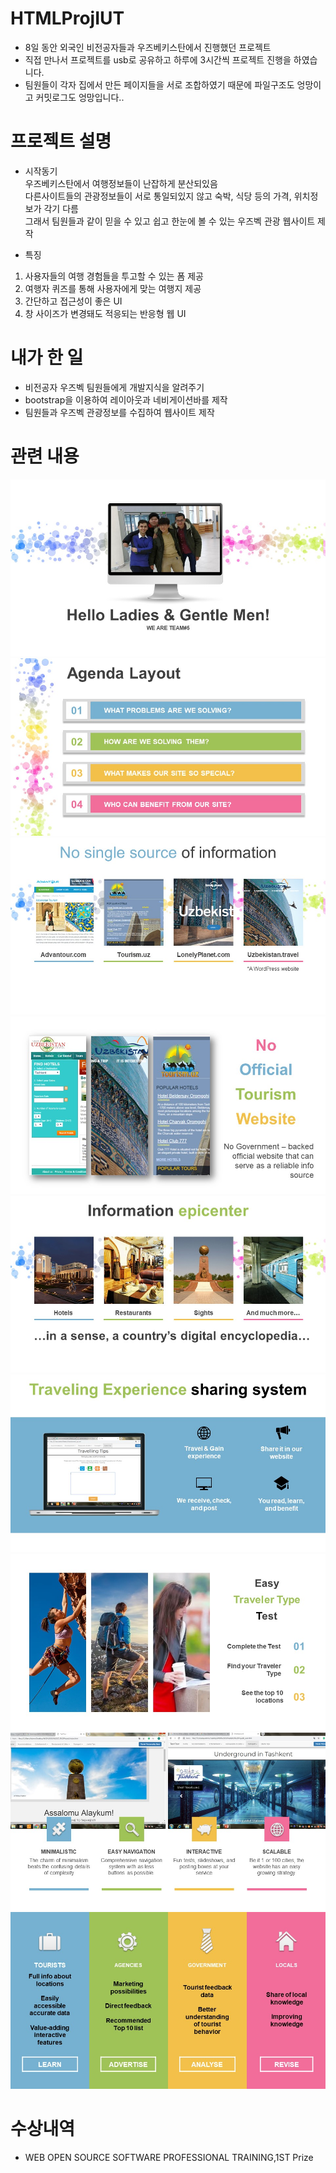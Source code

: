 # HTMLProjIUT
- 8일 동안 외국인 비전공자들과 우즈베키스탄에서 진행했던 프로젝트
- 직접 만나서 프로젝트를 usb로 공유하고 하루에 3시간씩 프로젝트 진행을 하였습니다.
- 팀원들이 각자 집에서 만든 페이지들을 서로 조합하였기 때문에 파일구조도 엉망이고 커밋로그도 엉망입니다..

# 프로젝트 설명 #
- 시작동기
</br>우즈베키스탄에서 여행정보들이 난잡하게 분산되있음
</br>다른사이트들의 관광정보들이 서로 통일되있지 않고 숙박, 식당 등의 가격, 위치정보가 각기 다름
</br>그래서 팀원들과 같이 믿을 수 있고 쉽고 한눈에 볼 수 있는 우즈벡 관광 웹사이트 제작



- 특징
1. 사용자들의 여행 경험들을 투고할 수 있는 폼 제공
2. 여행자 퀴즈를 통해 사용자에게 맞는 여행지 제공
3. 간단하고 접근성이 좋은 UI
4. 창 사이즈가 변경돼도 적응되는 반응형 웹 UI

# 내가 한 일 #  
- 비전공자 우즈벡 팀원들에게 개발지식을 알려주기  
- bootstrap을 이용하여 레이아웃과 네비게이션바를 제작  
- 팀원들과 우즈벡 관광정보를 수집하여 웹사이트 제작  

# 관련 내용 #

![01.jpg](./mdImage/01.jpg)
![02.jpg](./mdImage/02.jpg)
![03.jpg](./mdImage/03.jpg)
![04.jpg](./mdImage/04.jpg)
![05.jpg](./mdImage/05.jpg)
![06.jpg](./mdImage/06.jpg)
![07.jpg](./mdImage/07.jpg)
![08.jpg](./mdImage/08.jpg)
![09.jpg](./mdImage/09.jpg)

# 수상내역 #
- WEB OPEN SOURCE SOFTWARE PROFESSIONAL TRAINING,1ST Prize
